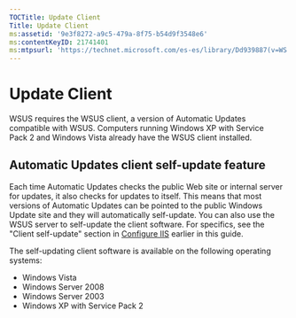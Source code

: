 ```yaml
---
TOCTitle: Update Client
Title: Update Client
ms:assetid: '9e3f8272-a9c5-479a-8f75-b54d9f3548e6'
ms:contentKeyID: 21741401
ms:mtpsurl: 'https://technet.microsoft.com/es-es/library/Dd939887(v=WS.10)'
---
```


Update Client
=============

WSUS requires the WSUS client, a version of Automatic Updates compatible with WSUS. Computers running Windows XP with Service Pack 2 and Windows Vista already have the WSUS client installed.

Automatic Updates client self-update feature
--------------------------------------------

Each time Automatic Updates checks the public Web site or internal server for updates, it also checks for updates to itself. This means that most versions of Automatic Updates can be pointed to the public Windows Update site and they will automatically self-update. You can also use the WSUS server to self-update the client software. For specifics, see the "Client self-update" section in [Configure IIS](https://technet.microsoft.com/a9fe03de-3bbe-4782-a570-8c35e104fabe) earlier in this guide.

The self-updating client software is available on the following operating systems:

-   Windows Vista
-   Windows Server 2008
-   Windows Server 2003
-   Windows XP with Service Pack 2
